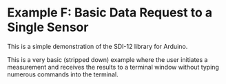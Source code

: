 [//]: # ( @page example_f_page Example F: Basic Data Request to a Single Sensor )
# Example F: Basic Data Request to a Single Sensor

This is a simple demonstration of the SDI-12 library for Arduino.

This is a very basic (stripped down) example where the user initiates a measurement and receives the results to a terminal window without typing numerous commands into the terminal.

[//]: # ( @section f_basic_data_request_pio PlatformIO Configuration )

[//]: # ( @example{lineno} f_basic_data_request.ino @m_examplenavigation{examples_page,} @m_footernavigation )

[//]: # ( @include{lineno} f_basic_data_request/platformio.ini )

[//]: # ( @section f_basic_data_request_code The Complete Example )
